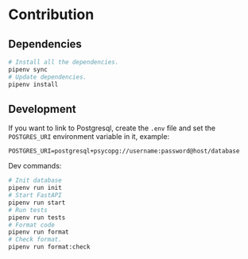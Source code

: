 # Contribution

## Dependencies
```bash
# Install all the dependencies.
pipenv sync
# Update dependencies.
pipenv install
```

## Development

If you want to link to Postgresql, create the `.env` file and set the `POSTGRES_URI` environment variable in it, example:

```env
POSTGRES_URI=postgresql+psycopg://username:password@host/database
```

Dev commands:
```bash
# Init database
pipenv run init
# Start FastAPI
pipenv run start
# Run tests
pipenv run tests
# Format code
pipenv run format
# Check format.
pipenv run format:check
```

